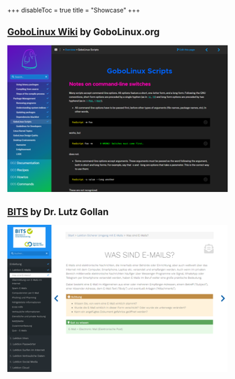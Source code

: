 +++
disableToc = true
title = "Showcase"
+++

## [GoboLinux Wiki](https://wiki.gobolinux.org/) by GoboLinux.org

![GoboLinux image](images/gobolinux.png?width=50pc&classes=border,shadow)
## [BITS](https://bits-training.de/training/) by Dr. Lutz Gollan

![BITS image](images/bits-train.png?width=50pc&classes=border,shadow)

